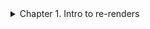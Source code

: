 <details>

<summary>Chapter 1. Intro to re-renders</summary>

<br>

<details>

<summary>Goals</summary>

<br>

> Let's dive right in, shall we? And let's talk about performance right away: it's one of the most important topics these days when it comes to building applications, and as a result, it's an overarching theme of this book.

> And when it comes to React and performance in React, it's crucial to understand re-renders and their influence. How they are triggered, how they propagate through the app, what happens when a component re-renders and why, and why we need them in the first place.

> This chapter introduces these concepts, which will be explored in more detail in the next few chapters. And to make it more fun, let's make it in the form of an investigation. Let's introduce a very common performance problem in an app, look at what's happening because of it, and how to fix it with a very simple composition technique. While doing so, you will learn:

- What a re-render is, and why we need it.
- What the initial source of all re-renders is.
- How React propagates re-renders through the app.
- The big re-renders myth and why props changing by themselves
  doesn't matter.
- The "moving state down" technique to improve performance.
- Why hooks can be dangerous when it comes to re-renders.

</details>

<details>

<summary>The problem</summary>

<br>

> Imagine yourself as a developer who inherited a large, complicated, and very performance-sensitive app. Lots of things are happening there, many people have worked on it over the years, millions of customers are using it now. As your first task on the job, you are asked to add a simple button that opens a modal dialog right at the top of this app. You look at the code and find the place where the dialog should be triggered:

```javascript
const App = () => {
  // lots of code here
  return (
    <div className="layout">
      {/* button should go somewhere
here */}
      <VerySlowComponent />
      <BunchOfStuff />
      <OtherStuffAlsoComplicated />
    </div>
  );
};
```

> Then you implement it. The task seems trivial. We've all done it hundreds of times:

```javascript
const App = () => {
  // add some state
  const [isOpen, setIsOpen] = useState(false);
  return (
    <div className="layout">
      {/* add the button */}
      <Button onClick={() => setIsOpen(true)}>Open dialog </Button>
      {/* add the dialog itself */}
      {isOpen ? <ModalDialog onClose={() => setIsOpen(false)} /> : null}
      <VerySlowComponent />
      <BunchOfStuff />
      <OtherStuffAlsoComplicated />
    </div>
  );
};
```

> Just add some state that holds whether the dialog is open or closed. Add the button that triggers the state update on click. And the dialog itself that is rendered if the state variable is true .

> You start the app, try it out - and oops. It takes almost a second to open that simple dialog!

[Interactive example and full code](https://advanced-react.com/examples/01/01)

> People experienced with dealing with React performance might be tempted to say something like: "Ah, of course! You're re-rendering the whole app there, you just need to wrap everything in React.memo and use useCallback hooks to prevent it." And technically this is true. But don't rush. Memoization is completely unnecessary here and will do more harm than good. There is a more efficient way.

> But first, let's review what exactly is happening here and why.

</details>

<details>

<summary>State update, nested components, and re-renders</summary>

<br>
> Let's start from the beginning: the life of our component and the most important stages of it that we need to care about when we talk about performance. Those are: mounting, unmounting, and re-rendering.

> When a component first appears on the screen, we call it mounting. This is when React creates this component's instance for the first time, initializes its state, runs its hooks, and appends elements to the DOM. The end result - we see whatever we render in this component on the screen.

> Then, there is unmounting: this is when React detects that a component is not needed anymore. So it does the final clean-up, destroys this component's instance and everything associated with it, like the component's state, and finally removes the DOM element associated with it.

> And, finally, re-rendering. This is when React updates an already existing component with some new information. Compared to mounting, re-rendering is lightweight: React just re-uses the already existing instance, runs the hooks, does all the necessary calculations, and updates the existing DOM element with the new attributes.

> Every re-render starts with the state. In React, every time we use a hook like useState , useReducer , or any of the external state management libraries like Redux, we add interactivity to a component. From now on, a component will have a piece of data that is preserved throughout its lifecycle. If something happens that needs an interactive response, like a user clicking a button or some external data coming through, we update the state with the new data.

> Re-rendering is one of the most important things to understand in React. This is when React updates the component with the new data and triggers all the hooks that depend on that data. Without these, there will be no data updates in React and, as a result, no interactivity. The app will be completely static. And state update is the initial source of all re-renders in React apps. If we take our initial app as an example:

```javascript
const App = () => {
  const [isOpen, setIsOpen] = useState(false);
  return <Button onClick={() => setIsOpen(true)}>Open dialog </Button>;
};
```

> When we click on the Button , we trigger the setIsOpen setter function: we update the isOpen state with the new value from false to true . As a result, the App component that holds that state re-renders itself.

> After the state is updated and the App component re-renders, the new data needs to be delivered to other components that depend on it. React does this automatically for us: it grabs all the components that the initial component renders inside, re-renders those, then re-renders components nested inside of them, and so on until it reaches the end of the chain of components.

> If you imagine a typical React app as a tree, everything down from where the state update was initiated will be re-rendered.

![Global-State](./img/global-state.png)

> In the case of our app, everything that it renders, all those very slow components, will be re-rendered when the state changes:

```javascript
const App = () => {
  const [isOpen, setIsOpen] = useState(false);
  // everything that is returned here will be re-rendered when the state is updated
  return (
    <div className="layout">
      <Button onClick={() => setIsOpen(true)}>Open dialog</Button>
      {isOpen ? <ModalDialog onClose={() => setIsOpen(false)} /> : null}
      <VerySlowComponent />
      <BunchOfStuff />
      <OtherStuffAlsoComplicated />
    </div>
  );
};
```

> As a result, it takes almost a second to open the dialog - React needs to re-render everything before the dialog can appear on the screen.

> The important thing to remember here is that React never goes "up" the render tree when it re-renders components. If a state update originated somewhere in the middle of the components tree, only components "down" the tree will re-render.

![Child-State](./img/child-state.png)

> The only way for components at the "bottom" to affect components at the "top" of the hierarchy is for them either to explicitly call state update in the "top" components or to pass components as functions.

</details>

<details>

<summary>The big re-renders myth</summary>

<br>

> Have you noticed that I haven't mentioned anything about props here? You might have heard this statement: "Component re-renders when its props change." It's one of the most common misconceptions in React: everyone believes it, no one doubts it, and it's just not true.

> Normal React behavior is that if a state update is triggered, React will re-render all the nested components regardless of their props. And if a state update is not triggered, then changing props will be just "swallowed": React doesn't monitor them.

> If I have a component with props, and I try to change those props without triggering a state update, something like this:

```javascript
const App = () => {
  // local variable won't work
  let isOpen = false;
  return (
    <div className="layout">
      {/* nothing will happen */}
      <Button onClick={() => (isOpen = true)}>Open dialog </Button>
      {/* will never show up */}
      {isOpen ? <ModalDialog onClose={() => (isOpen = false)} /> : null}
    </div>
  );
};
```

> It just won't work. When the Button is clicked, the local isOpen variable will change. But the React lifecycle is not triggered, so the render output is never updated, and the ModalDialog will never show up.

[Interactive example and full code](https://advanced-react.com/examples/01/02)

> In the context of re-renders, whether props have changed or not on a component matters only in one case: if the said component is wrapped in the React.memo higher-order component. Then, and only then, will React stop its natural chain of re-renders and first check the props. If none of the props change, then re-renders will stop there. If even one single prop changes, they will continue as usual.

![use-memo](./img/use-memo.png)

> Preventing re-renders with memoization properly is a complicated topic with several caveats. Read about it in more detail in Chapter 5. Memoization with useMemo, useCallback and React.memo.

</details>

<details>

<summary>Moving state down</summary>

> Now that it's clear how React re-renders components, it's time to apply this knowledge to the original problem and fix it. Let's take a closer look at the code, in particular where we use the modal dialog state:

```javascript
const App = () => {
  // our state is declared here
  const [isOpen, setIsOpen] = useState(false);
  return (
    <div className="layout">
      {/* state is used here */}
      <Button onClick={() => setIsOpen(true)}>Open dialog </Button>
      {/* state is used here */}
      {isOpen ? <ModalDialog onClose={() => setIsOpen(false)} /> : null}
      <VerySlowComponent />
      <BunchOfStuff />
      <OtherStuffAlsoComplicated />
    </div>
  );
};
```

> As you can see, it's relatively isolated: we use it only on the Button component and in ModalDialog itself. The rest of the code, all those very slow components, doesn't depend on it and therefore doesn't actually need to re-render when this state changes. It's a classic example of what is called an unnecessary re-render.

> Wrapping them in React.memo will prevent them from re-rendering in this case, this is true. But React.memo has many caveats and complexities around it (see more in Chapter 5. Memoization with useMemo, useCallback and React.memo). There is a better way. All that we need to do is to extract components that depend on that state and the state itself into a smaller component:

```javascript
const ButtonWithModalDialog = () => {
  const [isOpen, setIsOpen] = useState(false);
  // render only Button and ModalDialog here
  return (
    <>
      <Button onClick={() => setIsOpen(true)}>Open dialog</Button>
      {isOpen ? <ModalDialog onClose={() => setIsOpen(false)} /> : null}
    </>
  );
};
```

> And then just render this new component in the original big App :

```javascript
const App = () => {
  return (
    <div className="layout">
      {/* here it goes, component
with the state inside */}
      <ButtonWithModalDialog />
      <VerySlowComponent />
      <BunchOfStuff />
      <OtherStuffAlsoComplicated />
    </div>
  );
};
```

[Interactive example and full code](https://advanced-react.com/examples/01/03)

> Now, the state update when the Button is clicked is still triggered, and some components re-render because of it. But! It only happens with components inside the ButtonWithModalDialog component. And it's just a tiny button and the dialog that should be rendered anyway. The rest of the app is safe.

> Essentially, we just created a new sub-branch inside our render tree and moved our state down to it.

![Comparison](./img/comparison.png)

> As a result, the modal dialog appears instantly. We just fixed a big performance problem with a simple composition technique!

</details>

<details>
<summary>The danger of custom hooks
</summary>
<br>

> Another very important concept that we should not forget when dealing with state, re-renders, and performance is custom hooks. After all, they were introduced exactly so that we could abstract away stateful logic. It's very common to see logic like the one we had above extracted into something like the useModalDialog hook. A simplified version could look like this:

```javascript
const useModalDialog = () => {
  const [isOpen, setIsOpen] = useState(false);
  return {
    isOpen,
    open: () => setIsOpen(true),
    close: () => setIsOpen(false),
  };
};
```

> And then use this hook in our App instead of setting state directly:

```javascript
const App = () => {
  // state is in the hook now
  const { isOpen, open, close } = useModalDialog();
  return (
    <div className="layout">
      {/* just use "open" method
from the hook */}
      <Button onClick={open}>Open dialog</Button>
      {/* just use "close" method
from the hook */}
      {isOpen ? <ModalDialog onClose={close} /> : null}
      <VerySlowComponent />
      <BunchOfStuff />
      <OtherStuffAlsoComplicated />
    </div>
  );
};
```

> Why did I call this "the danger"? It seems like a reasonable pattern, and the code is slightly cleaner. Because the hook hides the fact that we have state in the app. But the state is still there! Every time it changes, it will still trigger a re-render of the component that uses this hook. It doesn't even matter whether this state is used in the App directly or even whether the hook returns anything.

[Interactive example and full code](https://advanced-react.com/examples/01/04)

> If, for example, I want to be fancy with this dialog's positioning and introduce some state inside that hook that listens for the window's resize:

```javascript
const useModalDialog = () => {
  const [width, setWidth] = useState(0);
  useEffect(() => {
    const listener = () => {
      setWidth(window.innerWidth);
    };
    window.addEventListener('resize', listener);
    return () =>
      window.removeEventListener('resize', listener);
  }, []);
  // return is the same
  return ...
}

```

[Interactive example and full code](https://advanced-react.com/examples/01/05)

> Hooks are essentially just pockets in your trousers. If, instead of carrying a 10-kilogram dumbbell in your hands, you put it in your pocket, it wouldn't change the fact that it's still hard to run: you have 10 kilograms of additional weight on your person. But if you put that ten kilograms in a self-driving trolley, you can run around freely and fresh and maybe even stop for coffee: the trolley will take care of itself. Components for the state are that trolley.

> Exactly the same logic applies to the hooks that use other hooks: anything that can trigger a re-render, however deep in the chain of hooks it's happening, will trigger a re-render in the component that uses that very first hook. If I extract that additional state into a hook that returns null , App will still re-render on every resize:

```javascript
const useResizeDetector = () => {
  const [width, setWidth] = useState(0);
  useEffect(() => {
    const listener = () => {
      setWidth(window.innerWidth);
    };
    window.addEventListener('resize', listener);
    return () => window.removeEventListener('resize', listener);
  }, []);
  return null;
}
const useModalDialog = () => {
  // I don't even use it, just
  call it here
  useResizeDetector();
  // return is the same
  return {
   ...
  };
}
const useModalDialog = () => {
// I don't even use it, just
call it here
useResizeDetector();
// return is the same
return {
 ...
};
}
const App = () => {
// this hook uses
useResizeDetector underneath
that triggers state update on
resize
// the entire App will re-render on every resize!
const { isOpen, open, close }
= useModalDialog();
return // same return
}
```

[Interactive example and full code](https://advanced-react.com/examples/01/06)

> So, be careful with those.

> In order to fix our app, you'd still need to extract that button,dialog, and the custom hook into a component:

```javascript
const ButtonWithModalDialog = () => {
  const { isOpen, open, close } = useModalDialog();
  // render only Button and
  ModalDialog here
  return (
    <>
      <Button onClick={open}>Open dialog</Button>
      {isOpen ? <ModalDialog onClose={close} /> : null}
    </>
  );
};
```

[Interactive example and full code](https://advanced-react.com/examples/01/07)

> So, where you put state is very important. Ideally, to avoid future performance problems, you'd want to isolate it as much as possible to as tiny and light components as possible. In the next chapter (Chapter 2. Elements, children as props, and re-renders), we'll take a look at another pattern that helps with exactly that.

</details>

 <details>

<summary>Key takeaways</summary>

<br>

> This is just the beginning. In the following chapters, we'll dig into more details on how all of this works. In the meantime, here are some key points to remember from this Chapter:

- Re-rendering is how React updates components with new data. Without re-renders, there will be no interactivity in our apps.
- State update is the initial source of all re-renders.
- If a component's re-render is triggered, all nested components inside that component will be re-rendered.
- During the normal React re-renders cycle (without the use of memoization), props change doesn't matter: components will re-render
  even if they don't have any props.
- We can use the pattern known as "moving state down" to prevent unnecessary re-renders in big apps.
- State update in a hook will trigger the re-render of a component that uses this hook, even if the state itself is not used.
- In the case of hooks using other hooks, any state update within that chain of hooks will trigger the re-render of a component that uses the very first hook.

</details>

</details>

<!--
<details>
<summary></summary>
<br>
</details>

<details>
<summary></summary>
<br>
</details>

<details>
<summary></summary>
<br>
</details> -->
